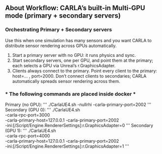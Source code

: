 
## About Workflow: CARLA’s built-in Multi-GPU mode (primary + secondary servers)


### Orchestrating Primary + Secondary servers
Use this when one simulation has many sensors and you want CARLA to distribute sensor rendering across GPUs automatically.
1. Start a primary server with no GPU: it runs physics and sync.
2. Start secondary servers, one per GPU, and point them at the primary; each selects a GPU via Unreal’s r.GraphicsAdapter.
3. Clients always connect to the primary. Point every client to the primary: host=… , port=2000. Don’t connect clients to secondaries; CARLA automatically spreads sensor rendering across them.

### * The following commands are placed inside docker *
Primary (no GPU):
'''
./CarlaUE4.sh -nullrhi -carla-primary-port=2002
'''
Secondary (GPU 0):
'''
./CarlaUE4.sh \
  -carla-rpc-port=3000 \
  -carla-primary-host=127.0.0.1 -carla-primary-port=2002 \
  -ini:[/Script/Engine.RendererSettings]:r.GraphicsAdapter=0
'''
Secondary (GPU 1):
'''
./CarlaUE4.sh \
  -carla-rpc-port=4000 \
  -carla-primary-host=127.0.0.1 -carla-primary-port=2002 \
  -ini:[/Script/Engine.RendererSettings]:r.GraphicsAdapter=1
'''

